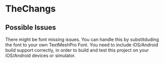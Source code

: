 # TheChangs
 
## Possible Issues
There might be font missing issues. You can handle this by substitduding the font to your own TextMeshPro Font.
You need to include iOS/Android build support correctly, in order to build and test this project on your iOS/Android devices or simulator.

